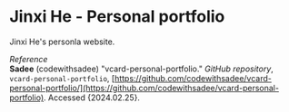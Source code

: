 # Jinxi He - Personal portfolio

Jinxi He's personla website.

*Reference*  
**Sadee** (codewithsadee) "vcard-personal-portfolio." *GitHub repository*, `vcard-personal-portfolio`, [https://github.com/codewithsadee/vcard-personal-portfolio/](https://github.com/codewithsadee/vcard-personal-portfolio). Accessed {2024.02.25}.

